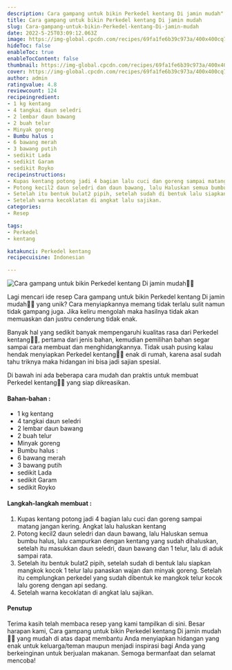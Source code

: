 ```yaml
---
description: Cara gampang untuk bikin Perkedel kentang Di jamin mudah"
title: Cara gampang untuk bikin Perkedel kentang Di jamin mudah
slug: Cara-gampang-untuk-bikin-Perkedel-kentang-Di-jamin-mudah
date: 2022-5-25T03:09:12.063Z
image: https://img-global.cpcdn.com/recipes/69fa1fe6b39c973a/400x400cq70/photo.jpg
hideToc: false
enableToc: true
enableTocContent: false
thumbnail: https://img-global.cpcdn.com/recipes/69fa1fe6b39c973a/400x400cq70/photo.jpg
cover: https://img-global.cpcdn.com/recipes/69fa1fe6b39c973a/400x400cq70/photo.jpg
author: admin
ratingvalue: 4.8
reviewcount: 124
recipeingredient:
- 1 kg kentang
- 4 tangkai daun seledri
- 2 lembar daun bawang
- 2 buah telur
- Minyak goreng
- Bumbu halus :
- 6 bawang merah
- 3 bawang putih
- sedikit Lada
- sedikit Garam
- sedikit Royko
recipeinstructions:
- Kupas kentang potong jadi 4 bagian lalu cuci dan goreng sampai matang jangan kering. Angkat lalu haluskan kentang
- Potong kecil2 daun seledri dan daun bawang, lalu Haluskan semua bumbu halus, lalu campurkan dengan kentang yang sudah dihaluskan, setelah itu masukkan daun seledri, daun bawang dan 1 telur, lalu di aduk sampai rata.
- Setelah itu bentuk bulat2 pipih, setelah sudah di bentuk lalu siapkan mangkok kocok 1 telur lalu panaskan wajan dan minyak goreng. Setelah itu cemplungkan perkedel yang sudah dibentuk ke mangkok telur kocok lalu goreng dengan api sedang.
- Setelah warna kecoklatan di angkat lalu sajikan.
categories:
- Resep

tags:
- Perkedel
- kentang

katakunci: Perkedel kentang
recipecuisine: Indonesian

---
```


![Cara gampang untuk bikin Perkedel kentang Di jamin mudah👩‍🍳](https://img-global.cpcdn.com/recipes/69fa1fe6b39c973a/400x400cq70/photo.jpg)

Lagi mencari ide resep Cara gampang untuk bikin Perkedel kentang Di jamin mudah👩‍🍳 yang unik? Cara menyiapkannya memang tidak terlalu sulit namun tidak gampang juga. Jika keliru mengolah maka hasilnya tidak akan memuaskan dan justru cenderung tidak enak.

Banyak hal yang sedikit banyak mempengaruhi kualitas rasa dari Perkedel kentang👩‍🍳, pertama dari jenis bahan, kemudian pemilihan bahan segar sampai cara membuat dan menghidangkannya. Tidak usah pusing kalau hendak menyiapkan Perkedel kentang👩‍🍳 enak di rumah, karena asal sudah tahu triknya maka hidangan ini bisa jadi sajian spesial.

Di bawah ini ada beberapa cara mudah dan praktis untuk membuat Perkedel kentang👩‍🍳 yang siap dikreasikan.

<!--inarticleads1-->

#### Bahan-bahan :

- 1 kg kentang
- 4 tangkai daun seledri
- 2 lembar daun bawang
- 2 buah telur
- Minyak goreng
- Bumbu halus :
- 6 bawang merah
- 3 bawang putih
- sedikit Lada
- sedikit Garam
- sedikit Royko

<!--inarticleads2-->

#### Langkah-langkah membuat :

1. Kupas kentang potong jadi 4 bagian lalu cuci dan goreng sampai matang jangan kering. Angkat lalu haluskan kentang
1. Potong kecil2 daun seledri dan daun bawang, lalu Haluskan semua bumbu halus, lalu campurkan dengan kentang yang sudah dihaluskan, setelah itu masukkan daun seledri, daun bawang dan 1 telur, lalu di aduk sampai rata.
1. Setelah itu bentuk bulat2 pipih, setelah sudah di bentuk lalu siapkan mangkok kocok 1 telur lalu panaskan wajan dan minyak goreng. Setelah itu cemplungkan perkedel yang sudah dibentuk ke mangkok telur kocok lalu goreng dengan api sedang.
1. Setelah warna kecoklatan di angkat lalu sajikan.

#### Penutup

Terima kasih telah membaca resep yang kami tampilkan di sini. Besar harapan kami, Cara gampang untuk bikin Perkedel kentang Di jamin mudah👩‍🍳 yang mudah di atas dapat membantu Anda menyiapkan hidangan yang enak untuk keluarga/teman maupun menjadi inspirasi bagi Anda yang berkeinginan untuk berjualan makanan. Semoga bermanfaat dan selamat mencoba!